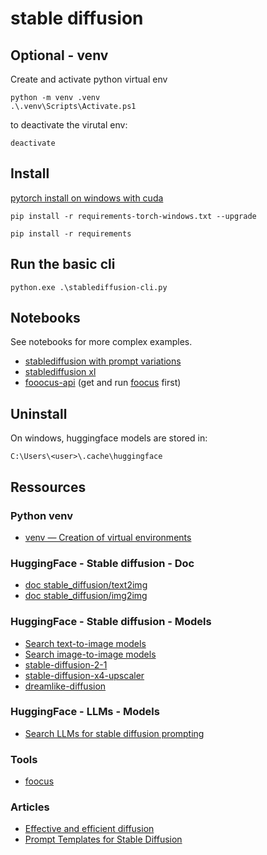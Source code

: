 # stable diffusion

## Optional - venv

Create and activate python virtual env
```
python -m venv .venv
.\.venv\Scripts\Activate.ps1
```

to deactivate the virutal env:
```
deactivate
```

## Install
[pytorch install on windows with cuda](https://pytorch.org/get-started/locally/#windows-package-manager)
```
pip install -r requirements-torch-windows.txt --upgrade
```

```
pip install -r requirements
```

## Run the basic cli
```
python.exe .\stablediffusion-cli.py
```

## Notebooks

See notebooks for more complex examples.

- [stablediffusion with prompt variations](./stablediffusion-with-prompt-variations.ipynb)
- [stablediffusion xl](./stablediffusion-xl.ipynb)
- [fooocus-api](./fooocus-api.ipynb) (get and run [foocus](https://github.com/lllyasviel/Fooocus) first)

## Uninstall

On windows, huggingface models are stored in:
```
C:\Users\<user>\.cache\huggingface
```

## Ressources

### Python venv
- [venv — Creation of virtual environments](https://docs.python.org/3/library/venv.html)

### HuggingFace - Stable diffusion - Doc
- [doc stable_diffusion/text2img](https://huggingface.co/docs/diffusers/api/pipelines/stable_diffusion/text2img)
- [doc stable_diffusion/img2img](https://huggingface.co/docs/diffusers/api/pipelines/stable_diffusion/img2img)

### HuggingFace - Stable diffusion - Models
- [Search text-to-image models](https://huggingface.co/models?pipeline_tag=text-to-image)
- [Search image-to-image models](https://huggingface.co/models?pipeline_tag=image-to-image)
- [stable-diffusion-2-1](https://huggingface.co/stabilityai/stable-diffusion-2-1)
- [stable-diffusion-x4-upscaler](https://huggingface.co/stabilityai/stable-diffusion-x4-upscaler)
- [dreamlike-diffusion](https://huggingface.co/dreamlike-art/dreamlike-diffusion-1.0)

### HuggingFace - LLMs - Models
- [Search LLMs for stable diffusion prompting](https://huggingface.co/models?search=stable%20diffusion%20prompt)

### Tools
- [foocus](https://github.com/lllyasviel/Fooocus)
  
### Articles
- [Effective and efficient diffusion](https://huggingface.co/docs/diffusers/stable_diffusion)
- [Prompt Templates for Stable Diffusion](https://github.com/Dalabad/stable-diffusion-prompt-templates)